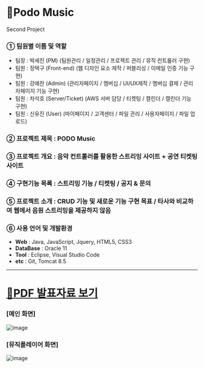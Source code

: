 # 🎵Podo Music
Second Project

### **① 팀원별 이름 및 역할**
* 팀장 : 박세진 (PM) (팀원관리 / 일정관리 / 프로젝트 관리 / 뮤직 컨트롤러 구현)
* 팀원 : 정택구 (Front-end) (웹 디자인 요소 제작 / 퍼블리싱 / 이메일 인증 기능 구현)
* 팀원 : 강예찬 (Admin) (관리자페이지 / 멤버십 / UI/UX제작 / 멤버십 결제 / 관리자페이지 기능 구현)
* 팀원 : 차석호 (Server/Ticket) (AWS 서버 담당 / 티켓팅 / 캘린더 / 캘린더 기능 구현)
* 팀원 : 신유진 (User) (마이페이지 / 고객센터 / 파일 관리 / 사용자페이지 / 파일 업로드)

### **② 프로젝트 제목** : PODO Music

### **③ 프로젝트 개요** : 음악 컨트롤러를 활용한 스트리밍 사이트 + 공연 티켓팅 사이트

### **④ 구현기능 목록** : 스트리밍 기능 / 티켓팅 / 공지 & 문의

### **⑤ 프로젝트 소개** : CRUD 기능 및 새로운 기능 구현 목표 / 타사와 비교하여 웹에서 음원 스트리밍을 제공하지 않음

### **⑥ 사용 언어 및 개발환경**
* **Web** : Java, JavaScript, Jquery, HTML5, CSS3
* **DataBase** : Oracle 11
* **Tool** : Eclipse, Visual Studio Code
* **etc** : Git, Tomcat 8.5

------------
# [📄PDF 발표자료 보기](https://drive.google.com/file/d/1EYSHZs3QODZcaICPsAtZ-yaOyLj77XIR/view?usp=share_link)

### **[메인 화면]**
![image](https://user-images.githubusercontent.com/101914200/217024038-8137443e-7488-4a3f-95df-6214862905cc.png)
### **[뮤직플레이어 화면]**
![image](https://user-images.githubusercontent.com/101914200/217024277-aae93a3b-dad0-4ad3-9695-4da488aa6b14.png)
